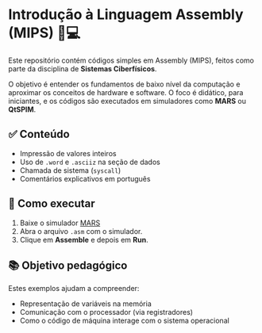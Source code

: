 # Introdução à Linguagem Assembly (MIPS) 🧠💻

Este repositório contém códigos simples em Assembly (MIPS), feitos como parte da disciplina de **Sistemas Ciberfísicos**.

O objetivo é entender os fundamentos de baixo nível da computação e aproximar os conceitos de hardware e software. O foco é didático, para iniciantes, e os códigos são executados em simuladores como **MARS** ou **QtSPIM**.

## ✅ Conteúdo

- Impressão de valores inteiros
- Uso de `.word` e `.asciiz` na seção de dados
- Chamada de sistema (`syscall`)
- Comentários explicativos em português

## 🚀 Como executar

1. Baixe o simulador [MARS](http://courses.missouristate.edu/kenvollmar/mars/)
2. Abra o arquivo `.asm` com o simulador.
3. Clique em **Assemble** e depois em **Run**.

## 📚 Objetivo pedagógico

Estes exemplos ajudam a compreender:
- Representação de variáveis na memória
- Comunicação com o processador (via registradores)
- Como o código de máquina interage com o sistema operacional
